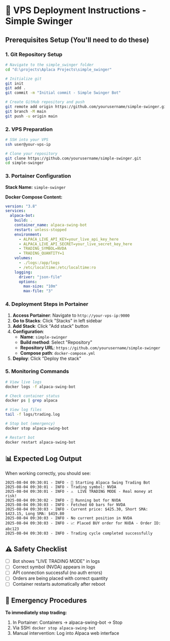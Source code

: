 # 🚀 VPS Deployment Instructions - Simple Swinger

## Prerequisites Setup (You'll need to do these)

### 1. Git Repository Setup
```bash
# Navigate to the simple_swinger folder
cd "d:\projects\Aplaca Projects\simple_swinger"

# Initialize git
git init
git add .
git commit -m "Initial commit - Simple Swinger Bot"

# Create GitHub repository and push
git remote add origin https://github.com/yourusername/simple-swinger.git
git branch -M main
git push -u origin main
```

### 2. VPS Preparation
```bash
# SSH into your VPS
ssh user@your-vps-ip

# Clone your repository
git clone https://github.com/yourusername/simple-swinger.git
cd simple-swinger
```

### 3. Portainer Configuration

**Stack Name:** `simple-swinger`

**Docker Compose Content:**
```yaml
version: "3.8"
services:
  alpaca-bot:
    build: .
    container_name: alpaca-swing-bot
    restart: unless-stopped
    environment:
      - ALPACA_LIVE_API_KEY=your_live_api_key_here
      - ALPACA_LIVE_API_SECRET=your_live_secret_key_here
      - TRADING_SYMBOL=NVDA
      - TRADING_QUANTITY=1
    volumes:
      - ./logs:/app/logs
      - /etc/localtime:/etc/localtime:ro
    logging:
      driver: "json-file"
      options:
        max-size: "10m"
        max-file: "3"
```

### 4. Deployment Steps in Portainer

1. **Access Portainer**: Navigate to `http://your-vps-ip:9000`
2. **Go to Stacks**: Click "Stacks" in left sidebar
3. **Add Stack**: Click "Add stack" button
4. **Configuration**:
   - **Name**: `simple-swinger`
   - **Build method**: Select "Repository" 
   - **Repository URL**: `https://github.com/yourusername/simple-swinger`
   - **Compose path**: `docker-compose.yml`
5. **Deploy**: Click "Deploy the stack"

### 5. Monitoring Commands

```bash
# View live logs
docker logs -f alpaca-swing-bot

# Check container status
docker ps | grep alpaca

# View log files
tail -f logs/trading.log

# Stop bot (emergency)
docker stop alpaca-swing-bot

# Restart bot
docker restart alpaca-swing-bot
```

## 📊 Expected Log Output

When working correctly, you should see:
```
2025-08-04 09:30:01 - INFO - 🚀 Starting Alpaca Swing Trading Bot
2025-08-04 09:30:01 - INFO - Trading symbol: NVDA
2025-08-04 09:30:01 - INFO - ⚠️  LIVE TRADING MODE - Real money at risk!
2025-08-04 09:30:02 - INFO - 🚦 Running bot for NVDA
2025-08-04 09:30:03 - INFO - Fetched 60 bars for NVDA
2025-08-04 09:30:03 - INFO - Current price: $425.30, Short SMA: $423.15, Long SMA: $419.80
2025-08-04 09:30:03 - INFO - No current position in NVDA
2025-08-04 09:30:03 - INFO - 📈 Placed BUY order for NVDA - Order ID: abc123
2025-08-04 09:30:03 - INFO - Trading cycle completed successfully
```

## ⚠️ Safety Checklist

- [ ] Bot shows "LIVE TRADING MODE" in logs
- [ ] Correct symbol (NVDA) appears in logs
- [ ] API connection successful (no auth errors)
- [ ] Orders are being placed with correct quantity
- [ ] Container restarts automatically after reboot

## 🚨 Emergency Procedures

**To immediately stop trading:**
1. In Portainer: Containers → alpaca-swing-bot → Stop
2. Via SSH: `docker stop alpaca-swing-bot`
3. Manual intervention: Log into Alpaca web interface

